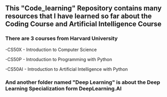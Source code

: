 ## This "Code_learning" Repository contains many resources that I have learned so far about the Coding Course and Artificial Intelligence Course

### There are 3 courses from Harvard University
  -CS50X - Introduction to Computer Science
  
  -CS50P - Introduction to Programming with Python
  
  -CS50AI - Introduction to Artificial Intelligence with Python

### And another folder named "Deep Learning" is about the Deep Learning Specialization form DeepLearning.AI
